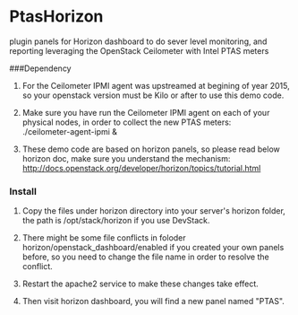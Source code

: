 # PtasHorizon
plugin panels for Horizon dashboard to do sever level monitoring, and reporting leveraging the OpenStack Ceilometer with Intel PTAS meters

###Dependency
1. For the Ceilometer IPMI agent was upstreamed at begining of year 2015, so your openstack version must be Kilo or after to use this demo code.

2. Make sure you have run the Ceilometer IPMI agent on each of your physical nodes, in order to collect the new PTAS meters: <br/>
  ./ceilometer-agent-ipmi &

3. These demo code are based on horizon panels, so please read below horizon doc, make sure you understand the mechanism:
http://docs.openstack.org/developer/horizon/topics/tutorial.html

### Install
1. Copy the files under horizon directory into your server's horizon folder, the path is /opt/stack/horizon if you use DevStack.
2. There might be some file conflicts in foloder horizon/openstack_dashboard/enabled if you created your own panels before, so you need to change the file name in order to resolve the conflict.

3. Restart the apache2 service to make these changes take effect.

4. Then visit horizon dashboard, you will find a new panel named "PTAS".

